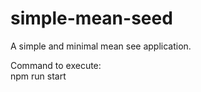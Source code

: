 # simple-mean-seed
A simple and minimal mean see application.

Command to execute:<br/>
npm run start